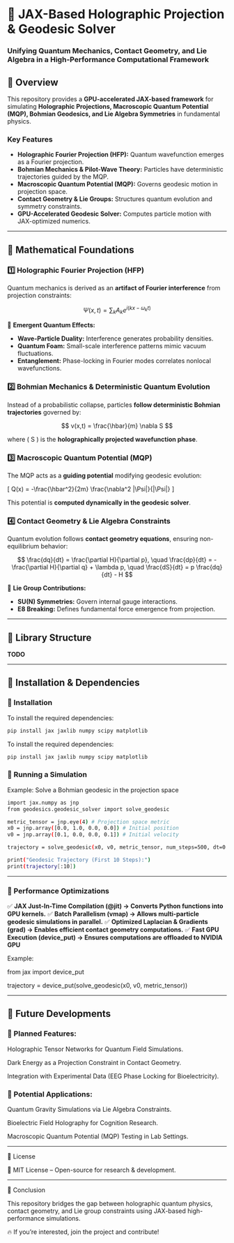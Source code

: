 # 🚀 JAX-Based Holographic Projection & Geodesic Solver
### **Unifying Quantum Mechanics, Contact Geometry, and Lie Algebra in a High-Performance Computational Framework**

## 🔹 Overview
This repository provides a **GPU-accelerated JAX-based framework** for simulating **Holographic Projections, Macroscopic Quantum Potential (MQP), Bohmian Geodesics, and Lie Algebra Symmetries** in fundamental physics.

### **Key Features**
- **Holographic Fourier Projection (HFP):** Quantum wavefunction emerges as a Fourier projection.
- **Bohmian Mechanics & Pilot-Wave Theory:** Particles have deterministic trajectories guided by the MQP.
- **Macroscopic Quantum Potential (MQP):** Governs geodesic motion in projection space.
- **Contact Geometry & Lie Groups:** Structures quantum evolution and symmetry constraints.
- **GPU-Accelerated Geodesic Solver:** Computes particle motion with JAX-optimized numerics.

---

## 🔹 Mathematical Foundations
### **1️⃣ Holographic Fourier Projection (HFP)**
Quantum mechanics is derived as an **artifact of Fourier interference** from projection constraints:

$$
\Psi(x, t) = \sum_k A_k e^{i(kx - \omega_k t)}
$$

📌 **Emergent Quantum Effects:**
- **Wave-Particle Duality:** Interference generates probability densities.
- **Quantum Foam:** Small-scale interference patterns mimic vacuum fluctuations.
- **Entanglement:** Phase-locking in Fourier modes correlates nonlocal wavefunctions.

### **2️⃣ Bohmian Mechanics & Deterministic Quantum Evolution**
Instead of a probabilistic collapse, particles **follow deterministic Bohmian trajectories** governed by:

$$
v(x,t) = \frac{\hbar}{m} \nabla S
$$

where \( S \) is the **holographically projected wavefunction phase**.

### **3️⃣ Macroscopic Quantum Potential (MQP)**
The MQP acts as a **guiding potential** modifying geodesic evolution:

\[
Q(x) = -\frac{\hbar^2}{2m} \frac{\nabla^2 |\Psi|}{|\Psi|}
\]

This potential is **computed dynamically in the geodesic solver**.

### **4️⃣ Contact Geometry & Lie Algebra Constraints**
Quantum evolution follows **contact geometry equations**, ensuring non-equilibrium behavior:

$$
\frac{dq}{dt} = \frac{\partial H}{\partial p}, \quad \frac{dp}{dt} = -\frac{\partial H}{\partial q} + \lambda p, \quad \frac{dS}{dt} = p \frac{dq}{dt} - H
$$

📌 **Lie Group Contributions:**
- **SU(N) Symmetries:** Govern internal gauge interactions.
- **E8 Breaking:** Defines fundamental force emergence from projection.

---

## 🔹 Library Structure
**TODO**


---

## 🔹 Installation & Dependencies
### **🔧 Installation**
To install the required dependencies:
```bash
pip install jax jaxlib numpy scipy matplotlib
```

To install the required dependencies:
```bash
pip install jax jaxlib numpy scipy matplotlib
```
### 💾 Running a Simulation

Example: Solve a Bohmian geodesic in the projection space

```bash
import jax.numpy as jnp
from geodesics.geodesic_solver import solve_geodesic

metric_tensor = jnp.eye(4) # Projection space metric
x0 = jnp.array([0.0, 1.0, 0.0, 0.0]) # Initial position
v0 = jnp.array([0.1, 0.0, 0.0, 0.1]) # Initial velocity

trajectory = solve_geodesic(x0, v0, metric_tensor, num_steps=500, dt=0.005)

print("Geodesic Trajectory (First 10 Steps):")
print(trajectory[:10])
```

---

### 🔹 Performance Optimizations

✅ **JAX Just-In-Time Compilation (@jit) → Converts Python functions into GPU kernels.**
✅ **Batch Parallelism (vmap) → Allows multi-particle geodesic simulations in parallel.**
✅ **Optimized Laplacian & Gradients (grad) → Enables efficient contact geometry computations.**
✅ **Fast GPU Execution (device_put) → Ensures computations are offloaded to NVIDIA GPU**

Example:

from jax import device_put

trajectory = device_put(solve_geodesic(x0, v0, metric_tensor))


---

## 🔹 Future Developments

### 🚀 Planned Features:

Holographic Tensor Networks for Quantum Field Simulations.

Dark Energy as a Projection Constraint in Contact Geometry.

Integration with Experimental Data (EEG Phase Locking for Bioelectricity).


### 🔬 Potential Applications:

Quantum Gravity Simulations via Lie Algebra Constraints.

Bioelectric Field Holography for Cognition Research.

Macroscopic Quantum Potential (MQP) Testing in Lab Settings.

---

🔹 License

📜 MIT License – Open-source for research & development.


---

📜 Conclusion

This repository bridges the gap between holographic quantum physics, contact geometry, and Lie group constraints using JAX-based high-performance simulations.

🔥 If you’re interested, join the project and contribute!


